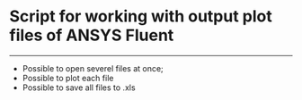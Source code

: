 # Script for working with output plot files of ANSYS Fluent
____
- Possible to open severel files at once;
- Possible to plot each file
- Possible to save all files to .xls